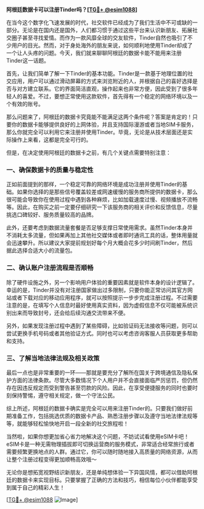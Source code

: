 **阿根廷数据卡可以注册Tinder吗？[[TG💪+ @esim1088](https://t.me/s/esim1088)]**

在当今这个数字化飞速发展的时代，社交软件已经成为了我们生活中不可或缺的一部分。无论是在国内还是国外，人们都习惯于通过这些平台来认识新朋友、拓展社交圈子甚至寻找爱情。而作为一款风靡全球的交友软件，Tinder自然也吸引了不少用户的目光。然而，对于身处海外的朋友来说，如何顺利地使用Tinder却成了一个让人头疼的问题。今天，我们就来聊聊阿根廷的数据卡能不能用来注册Tinder这一话题。

首先，让我们简单了解一下Tinder的基本功能。Tinder是一款基于地理位置的社交应用，用户可以通过滑动屏幕的方式来浏览附近的人，并根据自己的喜好选择是否与对方建立联系。它的界面简洁直观，操作起来也非常方便，因此受到了很多年轻人的喜爱。不过，要想正常使用这款软件，首先得有一个稳定的网络环境以及一个有效的账号。

那么问题来了，阿根廷的数据卡究竟能不能满足这两个条件呢？答案是肯定的！只要你的数据卡能够提供良好的上网体验，并且支持国际漫游或者当地SIM卡服务，那么你就完全可以利用它来注册并使用Tinder。毕竟，无论是从技术层面还是实际操作上来看，这都是完全可行的。

但是，在决定使用阿根廷的数据卡之前，有几个关键点需要特别注意：

### 一、确保数据卡的质量与稳定性

正如前面提到的那样，一个稳定可靠的网络环境是成功注册并使用Tinder的基础。如果你选择的是那些信号覆盖较差或网速缓慢的服务商所提供的数据卡，那么很可能会导致你在使用过程中遇到各种麻烦，比如加载速度过慢、视频播放不流畅等。因此，在购买之前一定要仔细研究一下该服务商的相关评价和反馈信息，尽量挑选口碑较好、服务质量较高的品牌。

此外，还要考虑到数据流量套餐是否足够支撑日常使用需求。虽然Tinder本身并不消耗太多流量，但如果再加上其他社交媒体或者即时通讯工具的话，整体用量就会迅速攀升。所以建议大家提前规划好每个月大概会花多少时间刷Tinder，然后据此选择合适大小的流量包。

### 二、确认账户注册流程是否顺畅

除了硬件设施之外，另一个影响用户体验的重要因素就是软件本身的设计逻辑了。幸运的是，Tinder并没有对注册国家做出过多限制，只要你能正常访问其官方网站或者下载对应的移动应用程序，就可以按照提示一步步完成注册过程。不过需要注意的是，在填写个人信息时最好使用真实资料，因为虚假信息不仅可能被系统识别出来而导致封号，还会给后续沟通交流带来不便。

另外，如果发现注册过程中遇到了某些障碍，比如验证码无法接收等问题，则可以尝试更换手机号码或者其他验证方式。同时也可以考虑咨询客服人员获取更多帮助和支持。

### 三、了解当地法律法规及相关政策

最后一点也是非常重要的一环——那就是要充分了解所在国关于跨境通信及隐私保护方面的法律条款。尽管大多数情况下个人用户并不会直接面临严厉惩罚，但仍然存在因违反规定而受到警告甚至罚款的风险。因此，在享受便捷服务的同时也要时刻保持警惕，遵守相关规定，做一个守法公民。

综上所述，阿根廷的数据卡确实是完全可以用来注册Tinder的。只要我们做好前期准备工作，包括挑选优质的数据卡产品、熟悉注册步骤以及遵守当地法律法规等等，就能够轻松愉快地开启一段全新的社交旅程啦！

当然啦，如果你想更加省心省力地解决这个问题，不妨试试看使用eSIM卡吧！eSIM卡是一种无需物理插拔即可切换运营商的服务模式，非常适合经常旅行或者需要频繁更换地点的人群。通过它，你可以随时随地接入高质量的网络资源，从而让整个注册过程变得更加顺畅高效哦～

无论你是想拓宽视野结识新朋友，还是单纯想体验一下异国风情，都可以借助阿根廷的数据卡来实现目标。只要掌握了正确的方法和技巧，相信每位小伙伴都能享受到属于自己的精彩人生！

[[TG💪+ @esim1088](https://t.me/s/esim1088) ![Image](https://i.postimg.cc/4NQfJmqS/Snipaste-2025-05-13-00-14-12.png)]